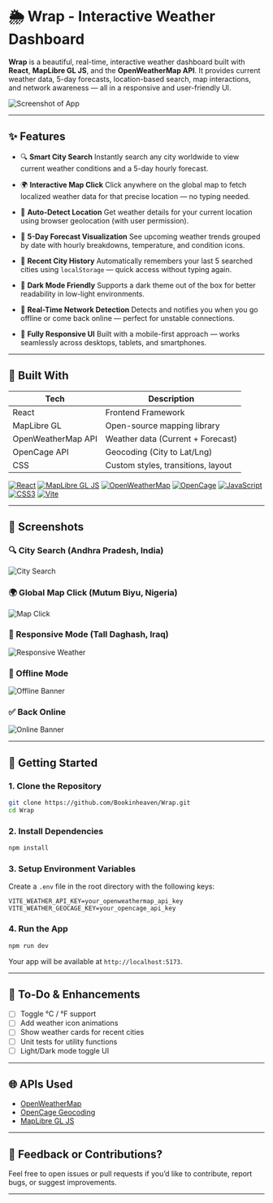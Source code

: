# 🌦️ Wrap - Interactive Weather Dashboard

**Wrap** is a beautiful, real-time, interactive weather dashboard built with **React**, **MapLibre GL JS**, and the **OpenWeatherMap API**. It provides current weather data, 5-day forecasts, location-based search, map interactions, and network awareness — all in a responsive and user-friendly UI.

![Screenshot of App](./Screenshots/intro.png)

---
## ✨ Features

* 🔍 **Smart City Search**
  Instantly search any city worldwide to view current weather conditions and a 5-day hourly forecast.

* 🌍 **Interactive Map Click**
  Click anywhere on the global map to fetch localized weather data for that precise location — no typing needed.

* 📍 **Auto-Detect Location**
  Get weather details for your current location using browser geolocation (with user permission).

* 📅 **5-Day Forecast Visualization**
  See upcoming weather trends grouped by date with hourly breakdowns, temperature, and condition icons.

* 🧠 **Recent City History**
  Automatically remembers your last 5 searched cities using `localStorage` — quick access without typing again.

* 🌙 **Dark Mode Friendly**
  Supports a dark theme out of the box for better readability in low-light environments.

* 📶 **Real-Time Network Detection**
  Detects and notifies you when you go offline or come back online — perfect for unstable connections.

* 📱 **Fully Responsive UI**
  Built with a mobile-first approach — works seamlessly across desktops, tablets, and smartphones.

---

## 🧱 Built With

| Tech        | Description                         |
|-------------|-------------------------------------|
| React       | Frontend Framework                  |
| MapLibre GL | Open-source mapping library         |
| OpenWeatherMap API | Weather data (Current + Forecast) |
| OpenCage API       | Geocoding (City to Lat/Lng)   |
| CSS         | Custom styles, transitions, layout  |

[![React][React.js]][React-url]
[![MapLibre GL JS][MapLibre]][MapLibre-url]
[![OpenWeatherMap][OpenWeather]][OpenWeather-url]
[![OpenCage][OpenCage]][OpenCage-url]
[![JavaScript][JavaScript]][JavaScript-url]
[![CSS3][CSS3]][CSS3-url]
[![Vite][Vite]][Vite-url]

---

## 📸 Screenshots

### 🔍 City Search (Andhra Pradesh, India)
![City Search](./Screenshots/1.png)

### 🌍 Global Map Click (Mutum Biyu, Nigeria)
![Map Click](./Screenshots/2.png)

### 📱 Responsive Mode (Tall Daghash, Iraq)
![Responsive Weather](./Screenshots/3.png)

### 🚫 Offline Mode
![Offline Banner](./Screenshots/4.png)

### ✅ Back Online
![Online Banner](./Screenshots/5.png)

---

## 🚀 Getting Started

### 1. Clone the Repository

```bash
git clone https://github.com/Bookinheaven/Wrap.git
cd Wrap
````

### 2. Install Dependencies

```bash
npm install
```

### 3. Setup Environment Variables

Create a `.env` file in the root directory with the following keys:

```env
VITE_WEATHER_API_KEY=your_openweathermap_api_key
VITE_WEATHER_GEOCAGE_KEY=your_opencage_api_key
```

### 4. Run the App

```bash
npm run dev
```

Your app will be available at `http://localhost:5173`.


---

## 📌 To-Do & Enhancements

* [ ] Toggle °C / °F support
* [ ] Add weather icon animations
* [ ] Show weather cards for recent cities
* [ ] Unit tests for utility functions
* [ ] Light/Dark mode toggle UI

---

## 🌐 APIs Used

* [OpenWeatherMap](https://openweathermap.org/api)
* [OpenCage Geocoding](https://opencagedata.com/api)
* [MapLibre GL JS](https://maplibre.org/)

---

## 💬 Feedback or Contributions?

Feel free to open issues or pull requests if you’d like to contribute, report bugs, or suggest improvements.

---
<!-- Badges -->
[React.js]: https://img.shields.io/badge/React-20232A?style=for-the-badge&logo=react&logoColor=61DAFB
[React-url]: https://reactjs.org/

[MapLibre]: https://img.shields.io/badge/MapLibre-0E1117?style=for-the-badge&logo=mapbox&logoColor=00BFFF
[MapLibre-url]: https://maplibre.org/

[OpenWeather]: https://img.shields.io/badge/OpenWeatherMap-FF6B00?style=for-the-badge&logo=openweathermap&logoColor=white
[OpenWeather-url]: https://openweathermap.org/

[OpenCage]: https://img.shields.io/badge/OpenCage-Geocoder-0066CC?style=for-the-badge&logo=mapbox&logoColor=white
[OpenCage-url]: https://opencagedata.com/

[JavaScript]: https://img.shields.io/badge/JavaScript-F7DF1E?style=for-the-badge&logo=javascript&logoColor=black
[JavaScript-url]: https://developer.mozilla.org/en-US/docs/Web/JavaScript

[CSS3]: https://img.shields.io/badge/CSS3-1572B6?style=for-the-badge&logo=css3&logoColor=white
[CSS3-url]: https://developer.mozilla.org/en-US/docs/Web/CSS

[Vite]: https://img.shields.io/badge/Vite-646CFF?style=for-the-badge&logo=vite&logoColor=white
[Vite-url]: https://vitejs.dev/
